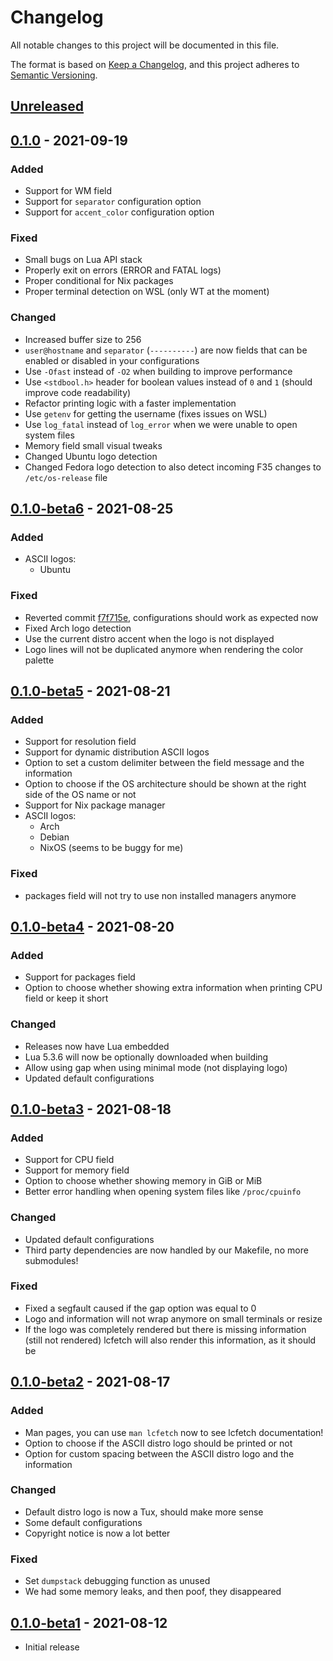 # Changelog
All notable changes to this project will be documented in this file.

The format is based on [Keep a Changelog](https://keepachangelog.com/en/1.0.0/),
and this project adheres to [Semantic Versioning](https://semver.org/spec/v2.0.0.html).

## [Unreleased]

## [0.1.0] - 2021-09-19

### Added

- Support for WM field
- Support for `separator` configuration option
- Support for `accent_color` configuration option

### Fixed

- Small bugs on Lua API stack
- Properly exit on errors (ERROR and FATAL logs) 
- Proper conditional for Nix packages
- Proper terminal detection on WSL (only WT at the moment)

### Changed

- Increased buffer size to 256
- `user@hostname` and `separator` (`----------`) are now fields that can be enabled or disabled in your configurations
- Use `-Ofast` instead of `-O2` when building to improve performance
- Use `<stdbool.h>` header for boolean values instead of `0` and `1` (should improve code readability)
- Refactor printing logic with a faster implementation
- Use `getenv` for getting the username (fixes issues on WSL)
- Use `log_fatal` instead of `log_error` when we were unable to open system files
- Memory field small visual tweaks
- Changed Ubuntu logo detection
- Changed Fedora logo detection to also detect incoming F35 changes to `/etc/os-release` file

## [0.1.0-beta6] - 2021-08-25

### Added

- ASCII logos:
  - Ubuntu

### Fixed

- Reverted commit [f7f715e](https://github.com/NTBBloodbath/lcfetch/commit/f7f715e19f7274526052632f37912f185a259327), configurations should
    work as expected now
- Fixed Arch logo detection
- Use the current distro accent when the logo is not displayed
- Logo lines will not be duplicated anymore when rendering the color palette

## [0.1.0-beta5] - 2021-08-21

### Added

- Support for resolution field
- Support for dynamic distribution ASCII logos
- Option to set a custom delimiter between the field message and the information
- Option to choose if the OS architecture should be shown at the right side of the OS name or not
- Support for Nix package manager
- ASCII logos:
  - Arch
  - Debian
  - NixOS (seems to be buggy for me)

### Fixed

- packages field will not try to use non installed managers anymore

## [0.1.0-beta4] - 2021-08-20

### Added

- Support for packages field
- Option to choose whether showing extra information when printing CPU field
    or keep it short

### Changed

- Releases now have Lua embedded
- Lua 5.3.6 will now be optionally downloaded when building
- Allow using gap when using minimal mode (not displaying logo)
- Updated default configurations

## [0.1.0-beta3] - 2021-08-18

### Added

- Support for CPU field
- Support for memory field
- Option to choose whether showing memory in GiB or MiB
- Better error handling when opening system files like `/proc/cpuinfo`

### Changed

- Updated default configurations
- Third party dependencies are now handled by our Makefile, no more submodules!

### Fixed

- Fixed a segfault caused if the gap option was equal to 0
- Logo and information will not wrap anymore on small terminals or resize
- If the logo was completely rendered but there is missing information (still not rendered)
    lcfetch will also render this information, as it should be

## [0.1.0-beta2] - 2021-08-17

### Added

- Man pages, you can use `man lcfetch` now to see lcfetch documentation!
- Option to choose if the ASCII distro logo should be printed or not
- Option for custom spacing between the ASCII distro logo and the information

### Changed

- Default distro logo is now a Tux, should make more sense
- Some default configurations
- Copyright notice is now a lot better

### Fixed

- Set `dumpstack` debugging function as unused
- We had some memory leaks, and then poof, they disappeared

## [0.1.0-beta1] - 2021-08-12

- Initial release

[Unreleased]: https://github.com/NTBBloodbath/lcfetch/compare/v0.1.0...HEAD
[0.1.0]: https://github.com/NTBBloodbath/lcfetch/compare/v0.1.0-beta6..v0.1.0
[0.1.0-beta6]: https://github.com/NTBBloodbath/lcfetch/compare/v0.1.0-beta5..v0.1.0-beta6
[0.1.0-beta5]: https://github.com/NTBBloodbath/lcfetch/compare/v0.1.0-beta4..v0.1.0-beta5
[0.1.0-beta4]: https://github.com/NTBBloodbath/lcfetch/compare/v0.1.0-beta3..v0.1.0-beta4
[0.1.0-beta3]: https://github.com/NTBBloodbath/lcfetch/compare/v0.1.0-beta2..v0.1.0-beta3
[0.1.0-beta2]: https://github.com/NTBBloodbath/lcfetch/compare/v0.1.0-beta1..v0.1.0-beta2
[0.1.0-beta1]: https://github.com/NTBBloodbath/lcfetch/releases/tag/v0.1.0-beta1
